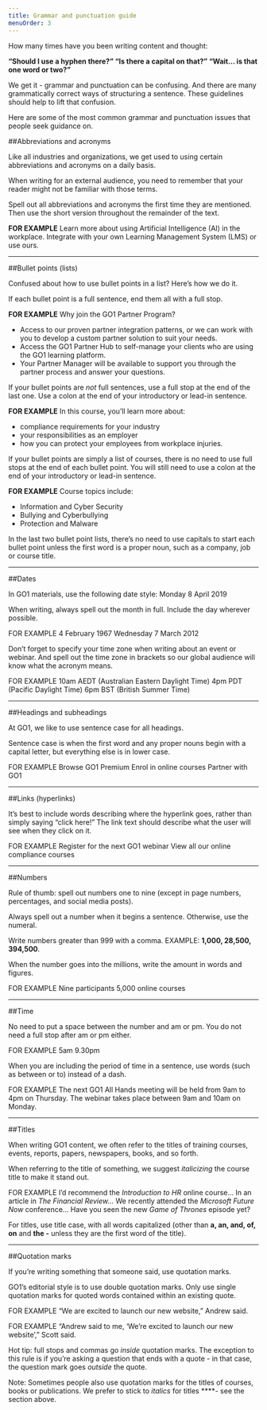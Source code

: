```yaml
---
title: Grammar and punctuation guide
menuOrder: 3
---
```


How many times have you been writing content and thought:

**“Should I use a hyphen there?”
“Is there a capital on that?”
“Wait… is that one word or two?”**


We get it - grammar and punctuation can be confusing. And there are many grammatically correct ways of structuring a sentence. These guidelines should help to lift that confusion. 

Here are some of the most common grammar and punctuation issues that people seek guidance on.  



##Abbreviations and acronyms

Like all industries and organizations, we get used to using certain abbreviations and acronyms on a daily basis. 

When writing for an external audience, you need to remember that your reader might not be familiar with those terms.  

Spell out all abbreviations and acronyms the first time they are mentioned. Then use the short version throughout the remainder of the text. 

**FOR EXAMPLE**
Learn more about using Artificial Intelligence (AI) in the workplace. 
Integrate with your own Learning Management System (LMS) or use ours. 


----------

##Bullet points (lists)

Confused about how to use bullet points in a list? Here’s how we do it. 

If each bullet point is a full sentence, end them all with a full stop. 

**FOR EXAMPLE**
Why join the GO1 Partner Program?

- Access to our proven partner integration patterns, or we can work with you to develop a custom partner solution to suit your needs.
- Access the GO1 Partner Hub to self-manage your clients who are using the GO1 learning platform.
- Your Partner Manager will be available to support you through the partner process and answer your questions.

If your bullet points are *not* full sentences, use a full stop at the end of the last one. Use a colon at the end of your introductory or lead-in sentence. 

**FOR EXAMPLE**
In this course, you’ll learn more about:

- compliance requirements for your industry
- your responsibilities as an employer
- how you can protect your employees from workplace injuries.

If your bullet points are simply a list of courses, there is no need to use full stops at the end of each bullet point. You will still need to use a colon at the end of your introductory or lead-in sentence. 

**FOR EXAMPLE**
Course topics include:

- Information and Cyber Security
- Bullying and Cyberbullying
- Protection and Malware

In the last two bullet point lists, there’s no need to use capitals to start each bullet point unless the first word is a proper noun, such as a company, job or course title.


----------

##Dates

In GO1 materials, use the following date style: Monday 8 April 2019

When writing, always spell out the month in full. Include the day wherever possible.

FOR EXAMPLE
4 February 1967
Wednesday 7 March 2012

Don’t forget to specify your time zone when writing about an event or webinar. And spell out the time zone in brackets so our global audience will know what the acronym means. 

FOR EXAMPLE
10am AEDT (Australian Eastern Daylight Time) 
4pm PDT (Pacific Daylight Time)
6pm BST (British Summer Time)


----------

##Headings and subheadings

At GO1, we like to use sentence case for all headings.  

Sentence case is when the first word and any proper nouns begin with a capital letter, but everything else is in lower case.
 
FOR EXAMPLE
Browse GO1 Premium 
Enrol in online courses
Partner with GO1


----------

##Links (hyperlinks)

It’s best to include words describing where the hyperlink goes, rather than simply saying “click here!” The link text should describe what the user will see when they click on it.

FOR EXAMPLE
Register for the next GO1 webinar
View all our online compliance courses


----------

##Numbers 

Rule of thumb: spell out numbers one to nine (except in page numbers, percentages, and social media posts).

Always spell out a number when it begins a sentence. Otherwise, use the numeral. 

Write numbers greater than 999 with a comma. EXAMPLE: **1,000, 28,500, 394,500**.

When the number goes into the millions, write the amount in words and figures.

FOR EXAMPLE
Nine participants
5,000 online courses 


----------

##Time

No need to put a space between the number and am or pm. You do not need a full stop after am or pm either.

FOR EXAMPLE
5am
9.30pm
 
When you are including the period of time in a sentence, use words (such as between or to) instead of a dash.

FOR EXAMPLE
The next GO1 All Hands meeting will be held from 9am to 4pm on Thursday.
The webinar takes place between 9am and 10am on Monday.


----------

##Titles

When writing GO1 content, we often refer to the titles of training courses, events, reports, papers, newspapers, books, and so forth. 

When referring to the title of something, we suggest *italicizing* the course title to make it stand out. 

FOR EXAMPLE
I’d recommend the *Introduction to HR* online course…
In an article in *The Financial Review…*
We recently attended the *Microsoft Future Now* conference…
Have you seen the new *Game of Thrones* episode yet?

For titles, use title case, with all words capitalized (other than **a, an, and, of, on** and **the -** unless they are the first word of the title). 


----------

##Quotation marks

If you’re writing something that someone said, use quotation marks. 

GO1’s editorial style is to use double quotation marks. Only use single quotation marks for quoted words contained within an existing quote.

FOR EXAMPLE
 “We are excited to launch our new website,” Andrew said. 

FOR EXAMPLE
 “Andrew said to me, ‘We’re excited to launch our new website’,” Scott said.

Hot tip: full stops and commas go *inside* quotation marks. The exception to this rule is if you’re asking a question that ends with a quote - in that case, the question mark goes *outside* the quote.

Note: Sometimes people also use quotation marks for the titles of courses, books or publications. We prefer to stick to *italics* for titles ****- see the section above. 
